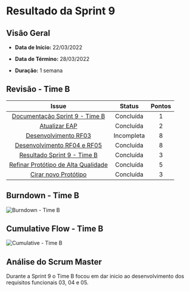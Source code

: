 # Resultado da Sprint 9

## Visão Geral

- **Data de Início:** 22/03/2022

- **Data de Término:** 28/03/2022

- **Duração:** 1 semana

## Revisão - Time B

|                                               Issue                                                |   Status   | Pontos |
| :------------------------------------------------------------------------------------------------: | :--------: | :----: |
|   [Documentação Sprint 9 - Time B](https://github.com/fga-eps-mds/2021.2-Sigaa-Plus/issues/196)    | Concluída  |   1    |
|           [Atualizar EAP ](https://github.com/fga-eps-mds/2021.2-Sigaa-Plus/issues/172)            | Concluída  |   2    |
|        [Desenvolvimento RF03 ](https://github.com/fga-eps-mds/2021.2-Sigaa-Plus/issues/205)        | Incompleta |   8    |
|     [Desenvolvimento RF04 e RF05](https://github.com/fga-eps-mds/2021.2-Sigaa-Plus/issues/201)     | Concluída  |   8    |
|     [Resultado Sprint 9 - Time B](https://github.com/fga-eps-mds/2021.2-Sigaa-Plus/issues/177)     | Concluída  |   3    |
| [Refinar Protótipo de Alta Qualidade](https://github.com/fga-eps-mds/2021.2-Sigaa-Plus/issues/178) | Concluída  |   5    |
|        [Cirar novo Protótipo](https://github.com/fga-eps-mds/2021.2-Sigaa-Plus/issues/206)         | Concluída  |   3    |

## Burndown - Time B

![Burndown - Time B](../../../../assets/BurnDownSprint9TimeB.png "Burndown - Time B")

## Cumulative Flow - Time B

![Cumulative - Time B](../../../../assets/CumulativeFlowSprint9TimeB.png "Cumulative Flow - Time B")

## Análise do Scrum Master

Durante a Sprint 9 o Time B focou em dar inicio ao desenvolvimento dos requisitos funcionais 03, 04 e 05.
